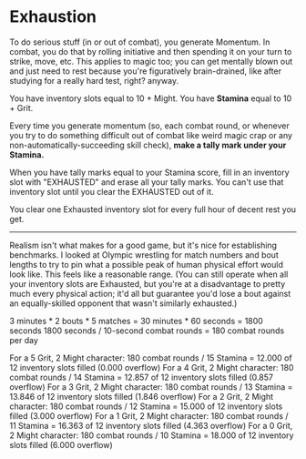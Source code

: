 # Exhaustion

To do serious stuff (in or out of combat), you generate Momentum. In combat, you do that by rolling initiative and then spending it on your turn to strike, move, etc. This applies to magic too; you can get mentally blown out and just need to rest because you're figuratively brain-drained, like after studying for a really hard test, right? anyway.

You have inventory slots equal to 10 + Might.
You have **Stamina** equal to 10 + Grit.

Every time you generate momentum (so, each combat round, or whenever you try to do something difficult out of combat like weird magic crap or any non-automatically-succeeding skill check), **make a tally mark under your Stamina.**

When you have tally marks equal to your Stamina score, fill in an inventory slot with "EXHAUSTED" and erase all your tally marks. You can't use that inventory slot until you clear the EXHAUSTED out of it.

You clear one Exhausted inventory slot for every full hour of decent rest you get.

---

Realism isn't what makes for a good game, but it's nice for establishing benchmarks. I looked at Olympic wrestling for match numbers and bout lengths to try to pin what a possible peak of human physical effort would look like. This feels like a reasonable range. (You can still operate when all your inventory slots are Exhausted, but you're at a disadvantage to pretty much every physical action; it'd all but guarantee you'd lose a bout against an equally-skilled opponent that wasn't similarly exhausted.)

3 minutes * 2 bouts * 5 matches = 30 minutes * 60 seconds = 1800 seconds
1800 seconds / 10-second combat rounds = 180 combat rounds per day

For a 5 Grit, 2 Might character: 180 combat rounds / 15 Stamina = 12.000 of 12 inventory slots filled (0.000 overflow)
For a 4 Grit, 2 Might character: 180 combat rounds / 14 Stamina = 12.857 of 12 inventory slots filled (0.857 overflow)
For a 3 Grit, 2 Might character: 180 combat rounds / 13 Stamina = 13.846 of 12 inventory slots filled (1.846 overflow)
For a 2 Grit, 2 Might character: 180 combat rounds / 12 Stamina = 15.000 of 12 inventory slots filled (3.000 overflow)
For a 1 Grit, 2 Might character: 180 combat rounds / 11 Stamina = 16.363 of 12 inventory slots filled (4.363 overflow)
For a 0 Grit, 2 Might character: 180 combat rounds / 10 Stamina = 18.000 of 12 inventory slots filled (6.000 overflow)